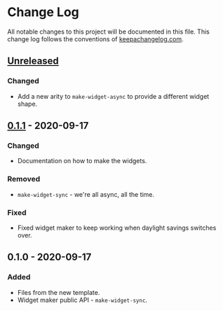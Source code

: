 # Change Log
All notable changes to this project will be documented in this file. This change log follows the conventions of [keepachangelog.com](http://keepachangelog.com/).

## [Unreleased]
### Changed
- Add a new arity to `make-widget-async` to provide a different widget shape.

## [0.1.1] - 2020-09-17
### Changed
- Documentation on how to make the widgets.

### Removed
- `make-widget-sync` - we're all async, all the time.

### Fixed
- Fixed widget maker to keep working when daylight savings switches over.

## 0.1.0 - 2020-09-17
### Added
- Files from the new template.
- Widget maker public API - `make-widget-sync`.

[Unreleased]: https://github.com/your-name/serialdemo/compare/0.1.1...HEAD
[0.1.1]: https://github.com/your-name/serialdemo/compare/0.1.0...0.1.1
